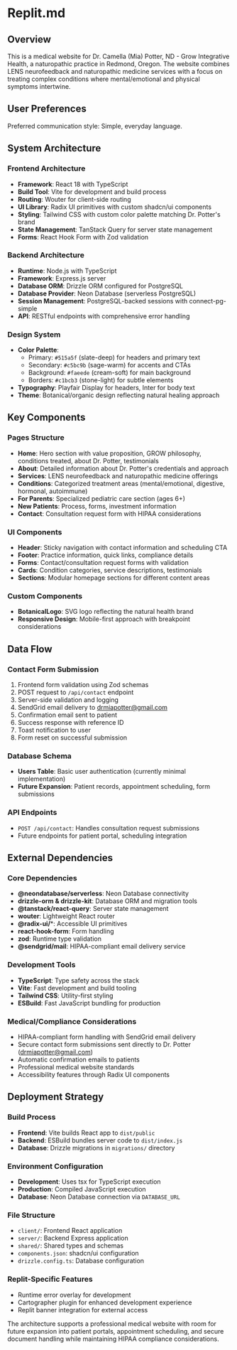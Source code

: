 # Replit.md

## Overview

This is a medical website for Dr. Camella (Mia) Potter, ND - Grow Integrative Health, a naturopathic practice in Redmond, Oregon. The website combines LENS neurofeedback and naturopathic medicine services with a focus on treating complex conditions where mental/emotional and physical symptoms intertwine.

## User Preferences

Preferred communication style: Simple, everyday language.

## System Architecture

### Frontend Architecture
- **Framework**: React 18 with TypeScript
- **Build Tool**: Vite for development and build process
- **Routing**: Wouter for client-side routing
- **UI Library**: Radix UI primitives with custom shadcn/ui components
- **Styling**: Tailwind CSS with custom color palette matching Dr. Potter's brand
- **State Management**: TanStack Query for server state management
- **Forms**: React Hook Form with Zod validation

### Backend Architecture  
- **Runtime**: Node.js with TypeScript
- **Framework**: Express.js server
- **Database ORM**: Drizzle ORM configured for PostgreSQL
- **Database Provider**: Neon Database (serverless PostgreSQL)
- **Session Management**: PostgreSQL-backed sessions with connect-pg-simple
- **API**: RESTful endpoints with comprehensive error handling

### Design System
- **Color Palette**: 
  - Primary: `#515a5f` (slate-deep) for headers and primary text
  - Secondary: `#c5bc9b` (sage-warm) for accents and CTAs  
  - Background: `#faeede` (cream-soft) for main background
  - Borders: `#c1bcb3` (stone-light) for subtle elements
- **Typography**: Playfair Display for headers, Inter for body text
- **Theme**: Botanical/organic design reflecting natural healing approach

## Key Components

### Pages Structure
- **Home**: Hero section with value proposition, GROW philosophy, conditions treated, about Dr. Potter, testimonials
- **About**: Detailed information about Dr. Potter's credentials and approach
- **Services**: LENS neurofeedback and naturopathic medicine offerings
- **Conditions**: Categorized treatment areas (mental/emotional, digestive, hormonal, autoimmune)
- **For Parents**: Specialized pediatric care section (ages 6+)
- **New Patients**: Process, forms, investment information
- **Contact**: Consultation request form with HIPAA considerations

### UI Components
- **Header**: Sticky navigation with contact information and scheduling CTA
- **Footer**: Practice information, quick links, compliance details
- **Forms**: Contact/consultation request forms with validation
- **Cards**: Condition categories, service descriptions, testimonials
- **Sections**: Modular homepage sections for different content areas

### Custom Components
- **BotanicalLogo**: SVG logo reflecting the natural health brand
- **Responsive Design**: Mobile-first approach with breakpoint considerations

## Data Flow

### Contact Form Submission
1. Frontend form validation using Zod schemas
2. POST request to `/api/contact` endpoint
3. Server-side validation and logging
4. SendGrid email delivery to drmiapotter@gmail.com
5. Confirmation email sent to patient
6. Success response with reference ID
7. Toast notification to user
8. Form reset on successful submission

### Database Schema
- **Users Table**: Basic user authentication (currently minimal implementation)
- **Future Expansion**: Patient records, appointment scheduling, form submissions

### API Endpoints
- `POST /api/contact`: Handles consultation request submissions
- Future endpoints for patient portal, scheduling integration

## External Dependencies

### Core Dependencies
- **@neondatabase/serverless**: Neon Database connectivity
- **drizzle-orm & drizzle-kit**: Database ORM and migration tools
- **@tanstack/react-query**: Server state management
- **wouter**: Lightweight React router
- **@radix-ui/***: Accessible UI primitives
- **react-hook-form**: Form handling
- **zod**: Runtime type validation
- **@sendgrid/mail**: HIPAA-compliant email delivery service

### Development Tools
- **TypeScript**: Type safety across the stack
- **Vite**: Fast development and build tooling
- **Tailwind CSS**: Utility-first styling
- **ESBuild**: Fast JavaScript bundling for production

### Medical/Compliance Considerations
- HIPAA-compliant form handling with SendGrid email delivery
- Secure contact form submissions sent directly to Dr. Potter (drmiapotter@gmail.com)
- Automatic confirmation emails to patients
- Professional medical website standards
- Accessibility features through Radix UI components

## Deployment Strategy

### Build Process
- **Frontend**: Vite builds React app to `dist/public`
- **Backend**: ESBuild bundles server code to `dist/index.js`
- **Database**: Drizzle migrations in `migrations/` directory

### Environment Configuration
- **Development**: Uses tsx for TypeScript execution
- **Production**: Compiled JavaScript execution
- **Database**: Neon Database connection via `DATABASE_URL`

### File Structure
- `client/`: Frontend React application
- `server/`: Backend Express application  
- `shared/`: Shared types and schemas
- `components.json`: shadcn/ui configuration
- `drizzle.config.ts`: Database configuration

### Replit-Specific Features
- Runtime error overlay for development
- Cartographer plugin for enhanced development experience
- Replit banner integration for external access

The architecture supports a professional medical website with room for future expansion into patient portals, appointment scheduling, and secure document handling while maintaining HIPAA compliance considerations.